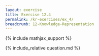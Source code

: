 ```yaml
---
layout: exercise
title: Exercise 12.4
permalink: /kr-exercises/ex_4/
breadcrumb: 12-Knowledge-Representation
---
```


{% include mathjax_support %}

<div><i class="arrow-up loader" data-chapter="kr-exercises" data-exercise="ex_4" data-rating="0"></i></div>
{% include_relative question.md %}
